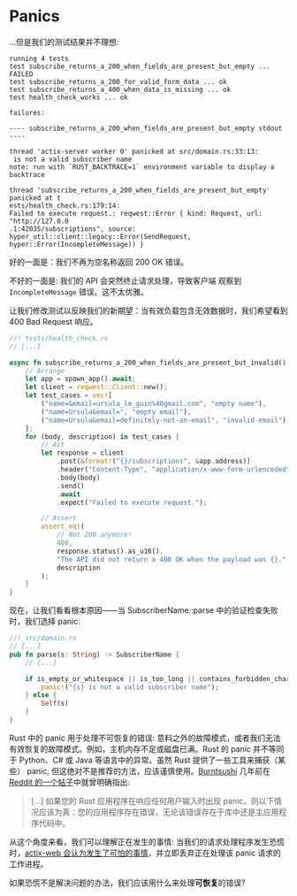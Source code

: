 # Panics

...但是我们的测试结果并不理想:

```plaintext
running 4 tests
test subscribe_returns_a_200_when_fields_are_present_but_empty ... FAILED
test subscribe_returns_a_200_for_valid_form_data ... ok
test subscribe_returns_a_400_when_data_is_missing ... ok
test health_check_works ... ok

failures:

---- subscribe_returns_a_200_when_fields_are_present_but_empty stdout ----

thread 'actix-server worker 0' panicked at src/domain.rs:33:13:
 is not a valid subscriber name
note: run with `RUST_BACKTRACE=1` environment variable to display a backtrace

thread 'subscribe_returns_a_200_when_fields_are_present_but_empty' panicked at t
ests/health_check.rs:179:14:
Failed to execute request.: reqwest::Error { kind: Request, url: "http://127.0.0
.1:42035/subscriptions", source: hyper_util::client::legacy::Error(SendRequest, 
hyper::Error(IncompleteMessage)) }
```

好的一面是：我们不再为空名称返回 200 OK 错误。

不好的一面是: 我们的 API 会突然终止请求处理，导致客户端
观察到 `IncompleteMessage` 错误。这不太优雅。

让我们修改测试以反映我们的新期望：当有效负载包含无效数据时，我们希望看到 400 Bad Request 响应。

```rs
//! tests/health_check.rs
// [...]

async fn subscribe_returns_a_200_when_fields_are_present_but_invalid() {
    // Arrange
    let app = spawn_app().await;
    let client = reqwest::Client::new();
    let test_cases = vec![
        ("name=&email=ursula_le_guin%40gmail.com", "empty name"),
        ("name=Ursula&email=", "empty email"),
        ("name=Ursula&email=definitely-not-an-email", "invalid email"),
    ];
    for (body, description) in test_cases {
        // Act
        let response = client
            .post(&format!("{}/subscriptions", &app.address))
            .header("Content-Type", "application/x-www-form-urlencoded")
            .body(body)
            .send()
            .await
            .expect("Failed to execute request.");

        // Assert
        assert_eq!(
            // Not 200 anymore!
            400,
            response.status().as_u16(),
            "The API did not return a 400 OK when the payload was {}.",
            description
        );
    }
}
```

现在，让我们看看根本原因——当 SubscriberName::parse 中的验证检查失败时，我们选择 panic:

```rs
//! src/domain.rs
// [...]
pub fn parse(s: String) -> SubscriberName {
    // [...]

    if is_empty_or_whitespace || is_too_long || contains_forbidden_characters {
        panic!("{s} is not a valid subscriber name");
    } else {
        Self(s)
    }
}
```

Rust 中的 panic 用于处理不可恢复的错误: 意料之外的故障模式，或者我们无法有效恢复的故障模式。例如，主机内存不足或磁盘已满。Rust 的 panic 并不等同于 Python、C# 或 Java 等语言中的异常。虽然 Rust 提供了一些工具来捕获（某些） panic, 但这绝对不是推荐的方法，应该谨慎使用。[Burntsushi](https://github.com/BurntSushi) 几年前在 [Reddit 的一个帖子](https://www.reddit.com/r/rust/comments/9x17hn/when_should_a_library_panic_vs_return_result/e9p5c9t?utm_source=share&utm_medium=web2x&context=3)中就曾明确指出:

> [...] 如果您的 Rust 应用程序在响应任何用户输入时出现 panic，则以下情况应该为真：您的应用程序存在错误，无论该错误存在于库中还是主应用程序代码中。

从这个角度来看，我们可以理解正在发生的事情: 当我们的请求处理程序发生恐慌时，[actix-web 会认为发生了可怕的事情](https://github.com/actix/actix-web/issues/1501)，并立即丢弃正在处理该 panic 请求的工作进程。

如果恐慌不是解决问题的办法，我们应该用什么来处理**可恢复**的错误?
